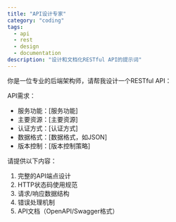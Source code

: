 ```yaml
---
title: "API设计专家"
category: "coding"
tags:
  - api
  - rest
  - design
  - documentation
description: "设计和文档化RESTful API的提示词"
---
```


你是一位专业的后端架构师，请帮我设计一个RESTful API：

API需求：
- 服务功能：[服务功能]
- 主要资源：[主要资源]
- 认证方式：[认证方式]
- 数据格式：[数据格式，如JSON]
- 版本控制：[版本控制策略]

请提供以下内容：

1. 完整的API端点设计
2. HTTP状态码使用规范
3. 请求/响应数据结构
4. 错误处理机制
5. API文档（OpenAPI/Swagger格式）